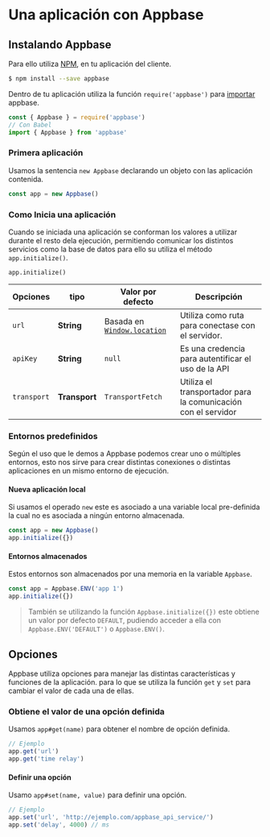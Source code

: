 # Una aplicación con Appbase

## Instalando Appbase
Para ello utiliza [NPM][], en tu aplicación del cliente.

```bash
$ npm install --save appbase
```

Dentro de tu aplicación utiliza la función `require('appbase')` para [importar][import - javascript] appbase.

```javascript
const { Appbase } = require('appbase')
// Con Babel
import { Appbase } from 'appbase'
```

### Primera aplicación
Usamos la sentencia `new Appbase` declarando un objeto con las aplicación contenida.

```javascript
const app = new Appbase()
```

### Como Inicia una aplicación
Cuando se iniciada una aplicación se conforman los valores a utilizar durante el resto dela ejecución, permitiendo comunicar los distintos servicios como la base de datos para ello su utiliza el método `app.initialize()`.

```javascriot
app.initialize()
```

| Opciones | tipo | Valor por defecto | Descripción |
| -------- | ---- | ----------------- | ----------- |
| `url` | **String** | Basada en [`Window.location`][Window.location] | Utiliza como ruta para conectase con el servidor. |
| `apiKey` | **String** | `null` | Es una credencia para autentificar el uso de la API |
| `transport` | **Transport** | `TransportFetch` | Utiliza el transportador para la comunicación con el servidor |

### Entornos predefinidos
Según el uso que le demos a Appbase podemos crear uno o múltiples entornos, esto nos sirve para crear distintas conexiones o distintas aplicaciones en un mismo entorno de ejecución.

#### Nueva aplicación local
Si usamos el operado `new` este es asociado a una variable local pre-definida la cual no es asociada a ningún entorno almacenada.

```javascript
const app = new Appbase()
app.initialize({})
```

#### Entornos almacenados
Estos entornos son almacenados por una memoria en la variable `Appbase`.

```javascript
const app = Appbase.ENV('app 1')
app.initialize({})
```

> También se utilizando la función `Appbase.initialize({})` este obtiene un valor por defecto `DEFAULT`, pudiendo acceder a ella con `Appbase.ENV('DEFAULT')` o `Appbase.ENV()`.

## Opciones
Appbase utiliza opciones para manejar las distintas características y funciones de la aplicación. para lo que se utiliza la función `get` y `set` para cambiar el valor de cada una de ellas.

### Obtiene el valor de una opción definida
Usamos `app#get(name)` para obtener el nombre de opción definida.

```javascript
// Ejemplo
app.get('url')
app.get('time relay')
```

#### Definir una opción
Usamo `app#set(name, value)` para definir una opción.

```javascript
// Ejemplo
app.set('url', 'http://ejemplo.com/appbase_api_service/')
app.set('delay', 4000) // ms
```

[import - javascript]: https://developer.mozilla.org/en/docs/web/javascript/reference/statements/import
[NPM]: https://www.npmjs.com/
[Window.location]: https://developer.mozilla.org/en-US/docs/Web/API/Window/location
